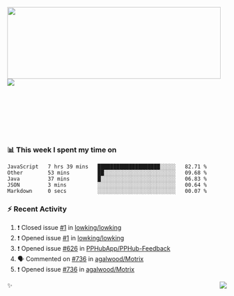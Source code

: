 <p>
  <img align="left" width="490" height="165" src="https://github-readme-stats.vercel.app/api?username=lowking&show_icons=true&hide_border=true&line_height=20&title_color=000000&icon_color=555&show_owner=true&text_color=777"/>
  <p></br></br>
    <a href="https://t.me/Violettoy_bot"><img src="https://img.shields.io/badge/Telegram-%2352A4DB.svg?&style=social&logo=telegram&logoColor=white" /></a>
  </p>
  </br>
  </br>
  </br>
  </br>
</p>
</br>

### 📊 **This week I spent my time on**
<!--START_SECTION:waka-->
```text
JavaScript   7 hrs 39 mins   ████████████████████░░░░░   82.71 % 
Other        53 mins         ██░░░░░░░░░░░░░░░░░░░░░░░   09.68 % 
Java         37 mins         █░░░░░░░░░░░░░░░░░░░░░░░░   06.83 % 
JSON         3 mins          ░░░░░░░░░░░░░░░░░░░░░░░░░   00.64 % 
Markdown     0 secs          ░░░░░░░░░░░░░░░░░░░░░░░░░   00.07 %
```
<!--END_SECTION:waka-->

### :zap: Recent Activity

<!--START_SECTION:activity-->
1. ❗️ Closed issue [#1](https://github.com//lowking/lowking/issues/1) in [lowking/lowking](https://github.com//lowking/lowking)
2. ❗️ Opened issue [#1](https://github.com//lowking/lowking/issues/1) in [lowking/lowking](https://github.com//lowking/lowking)
3. ❗️ Opened issue [#626](https://github.com//PPHubApp/PPHub-Feedback/issues/626) in [PPHubApp/PPHub-Feedback](https://github.com//PPHubApp/PPHub-Feedback)
4. 🗣 Commented on [#736](https://github.com//agalwood/Motrix/issues/736) in [agalwood/Motrix](https://github.com//agalwood/Motrix)
5. ❗️ Opened issue [#736](https://github.com//agalwood/Motrix/issues/736) in [agalwood/Motrix](https://github.com//agalwood/Motrix)
<!--END_SECTION:activity-->

✨<img align="right" src="http://profile-counter.glitch.me/lowking/count.svg"/>
